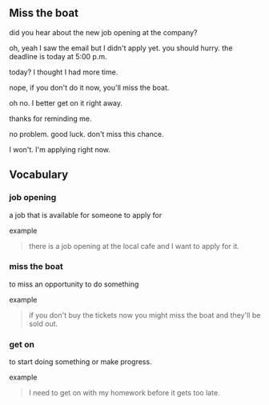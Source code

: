 ## Miss the boat

did you hear about the new job opening at the company?

oh, yeah I saw the email but I didn't apply yet.
you should hurry. the deadline is today at 5:00 p.m.

today? I thought I had more time.

nope, if you don't do it now, you'll miss the boat.

oh no. I better get on it right away.

thanks for reminding me.

no problem. good luck. don't miss this chance.

I won't. I'm applying right now.

## Vocabulary

### job opening 

a job that is available for someone to apply for

example

> there is a job opening at the local cafe and I want to apply for it.

### miss the boat

to miss an opportunity to do something

example

> if you don't buy the tickets now you might miss the boat and they'll be sold out.

### get on

to start doing something or make progress.

example 

> I need to get on with my homework before it gets too late.
